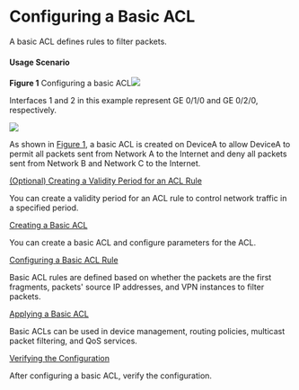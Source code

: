 Configuring a Basic ACL
=======================

A basic ACL defines rules to filter packets.

#### Usage Scenario

**Figure 1** Configuring a basic ACL![](../../../../public_sys-resources/note_3.0-en-us.png) 

Interfaces 1 and 2 in this example represent GE 0/1/0 and GE 0/2/0, respectively.


  
![](figure/en-us_image_0000001577089877.png)

As shown in [Figure 1](#EN-US_TASK_0172364575__fig_dc_vrp_acl4_cfg_004801), a basic ACL is created on DeviceA to allow DeviceA to permit all packets sent from Network A to the Internet and deny all packets sent from Network B and Network C to the Internet.


[(Optional) Creating a Validity Period for an ACL Rule](../../../../software/nev8r10_vrpv8r16/user/vrp/dc_vrp_acl4_cfg_0049.html)

You can create a validity period for an ACL rule to control network traffic in a specified period.

[Creating a Basic ACL](../../../../software/nev8r10_vrpv8r16/user/vrp/dc_vrp_acl4_cfg_0050.html)

You can create a basic ACL and configure parameters for the ACL.

[Configuring a Basic ACL Rule](../../../../software/nev8r10_vrpv8r16/user/vrp/dc_vrp_acl4_cfg_0051.html)

Basic ACL rules are defined based on whether the packets are the first fragments, packets' source IP addresses, and VPN instances to filter packets. 

[Applying a Basic ACL](../../../../software/nev8r10_vrpv8r16/user/vrp/dc_vrp_acl4_cfg_0052.html)

Basic ACLs can be used in device management, routing policies, multicast packet filtering, and QoS services.

[Verifying the Configuration](../../../../software/nev8r10_vrpv8r16/user/vrp/dc_vrp_acl4_cfg_0053.html)

After configuring a basic ACL, verify the configuration.